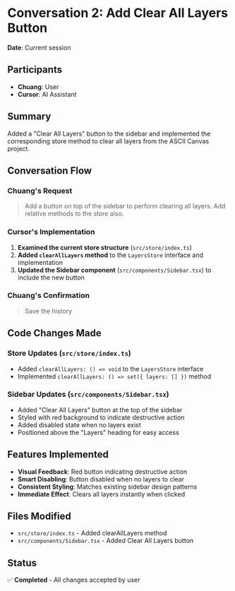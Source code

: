 # Conversation 2: Add Clear All Layers Button

**Date**: Current session

## Participants
- **Chuang**: User
- **Cursor**: AI Assistant

## Summary
Added a "Clear All Layers" button to the sidebar and implemented the corresponding store method to clear all layers from the ASCII Canvas project.

## Conversation Flow

### Chuang's Request
> Add a button on top of the sidebar to perform clearing all layers. Add relative methods to the store also.

### Cursor's Implementation
1. **Examined the current store structure** (`src/store/index.ts`)
2. **Added `clearAllLayers` method** to the `LayersStore` interface and implementation
3. **Updated the Sidebar component** (`src/components/Sidebar.tsx`) to include the new button

### Chuang's Confirmation
> Save the history

## Code Changes Made

### Store Updates (`src/store/index.ts`)
- Added `clearAllLayers: () => void` to the `LayersStore` interface
- Implemented `clearAllLayers: () => set({ layers: [] })` method

### Sidebar Updates (`src/components/Sidebar.tsx`)
- Added "Clear All Layers" button at the top of the sidebar
- Styled with red background to indicate destructive action
- Added disabled state when no layers exist
- Positioned above the "Layers" heading for easy access

## Features Implemented
- **Visual Feedback**: Red button indicating destructive action
- **Smart Disabling**: Button disabled when no layers to clear
- **Consistent Styling**: Matches existing sidebar design patterns
- **Immediate Effect**: Clears all layers instantly when clicked

## Files Modified
- `src/store/index.ts` - Added clearAllLayers method
- `src/components/Sidebar.tsx` - Added Clear All Layers button

## Status
✅ **Completed** - All changes accepted by user 